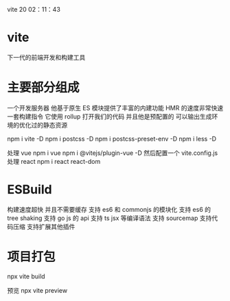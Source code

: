 vite 20 02：11：43

# vite

下一代的前端开发和构建工具

# 主要部分组成

一个开发服务器 他基于原生 ES 模块提供了丰富的内建功能 HMR 的速度非常快速
一套构建指令 它使用 rollup 打开我们的代码 并且他是预配置的 可以输出生成环境的优化过的静态资源

npm i vite -D
npm i postcss -D
npm i postcss-preset-env -D
npm i less -D

处理 vue
npm i vue
npm i @vitejs/plugin-vue -D
然后配置一个 vite.config.js
处理 react
npm i react react-dom

# ESBuild

构建速度超快 并且不需要缓存
支持 es6 和 commonjs 的模块化
支持 es6 的 tree shaking
支持 go js 的 api
支持 ts jsx 等编译语法
支持 sourcemap
支持代码压缩
支持扩展其他插件

# 项目打包

npx vite build

预览
npx vite preview
